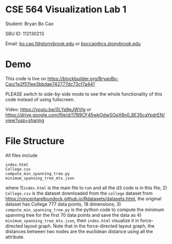 # CSE 564 Visualization Lab 1

Student: Bryan Bo Cao

SBU ID: 112130213

Email: bo.cao.1@stonybrook.edu or boccao@cs.stonybrook.edu

# Demo

This code is live on https://blockbuilder.org/BryanBo-Cao/1e2f511ee3bbdae742777dc73cf7a441

PLEASE switch to side-by-side mode to see the whole functionality of this code instead of using fullscreen.

Video: https://youtu.be/0LYa9eJWVlg or https://drive.google.com/file/d/17B9CF45wkOdwSOqX8n0_8E35caYpdrEN/view?usp=sharing

# File Structure

All files include
```
index.html
College.csv
compute_min_spanning_tree.py
minimum_spanning_tree_mtx.json
```
where 1)```index.html``` is the main file to run and all the d3 code is in this file; 2) ```College.csv``` is the dataset downloaded from the ```college``` dataset from https://vincentarelbundock.github.io/Rdatasets/datasets.html, the original dataset has College 777 data points, 18 dimensions; 3) ```compute_min_spanning_tree.py``` is the python code to compute the minimum spanning tree for the first 70 data points and save the data as 4) ```minimum_spanning_tree_mtx.json```, then ```index.html``` visualize it in force-directed layout graph. Note that in the force-directed layout graph, the distances between two nodes are the euclidean distance using all the attribute.
